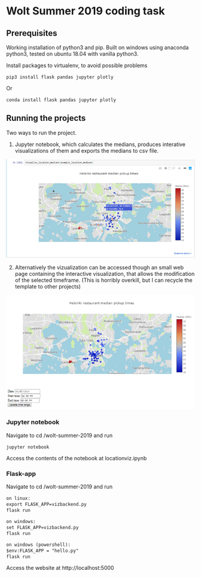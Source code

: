 # Wolt Summer 2019 coding task

## Prerequisites

Working installation of python3 and pip.
Built on windows using anaconda python3, tested on ubuntu 18.04 with vanilla python3. 

Install packages to virtualenv, to avoid possible problems

```
pip3 install flask pandas jupyter plotly
```
Or
```
conda install flask pandas jupyter plotly
```


## Running the projects

Two ways to run the project. 

1. Jupyter notebook, which calculates the medians, produces interative visualizations of them and exports the medians
to csv file. 

![Screenshot](pics/helsinki_medians_jupyter.png)


2. Alternatively the vizualization can be accessed though
an small web page containing the interactive visualization, that allows
the modification of the selected timeframe. (This is horribly overkill, but I can recycle the template to other projects)

![Screenshot](pics/hweb.png)
### Jupyter notebook
Navigate to cd /wolt-summer-2019 and run
```
jupyter notebook
```
Access the contents of the notebook at locationviz.ipynb
### Flask-app
Navigate to cd /wolt-summer-2019 and run

```
on linux:
export FLASK_APP=vizbackend.py
flask run
```
```
on windows:
set FLASK_APP=vizbackend.py
flask run
```
```
on windows (powershell):
$env:FLASK_APP = "hello.py"
flask run
```

Access the website at http://localhost:5000 











